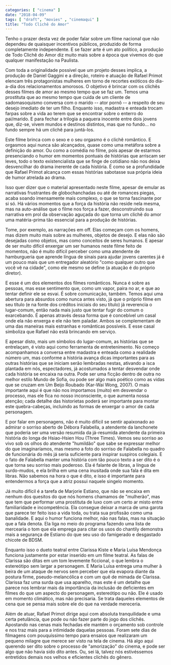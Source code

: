 ```yaml
---
categories: [ "cinema" ]
date: "2018-04-09"
tags: [ "draft", "movies" , "cinemaqui" ]
title: "Todo Clichê do Amor"
---
```

Tenho o prazer desta vez de poder falar sobre um filme nacional que
não dependeu de quaisquer incentivos públicos, produzido de forma
completamente independente. E se fazer arte é um ato político, a
produção de Todo Clichê do Amor diz muito mais sobre a época que
vivemos do que qualquer manifestação na Paulista.

Com toda a originalidade possível que um projeto desses implica, a
produção de Daniel Gaggini e a direção, roteiro e atuação de Rafael
Primot elencam três protagonistas mulheres em torno de recortes exóticos
do dia-a-dia dos relacionamentos amorosos. O objetivo é brincar com os
clichês desses filmes de amor ao mesmo tempo que se faz um. Temos uma
prostituta que ao mesmo tempo que cuida de um cliente de sadomasoquismo
conversa com o marido -- ator pornô -- a respeito de seu desejo imediato
de ter um filho. Enquanto isso, madastra e enteada trocam farpas sobre
a vida ao terem que se encontrar sobre o enterro do pai/marido. E para
fechar a trilogia a paquera inocente entre dois jovens que, diz-se,
vivem mundos e destinos distintos, mas que no fundo... no fundo sempre
há um clichê para juntá-los.

Este filme brinca com o sexo e o seu orgasmo é o clichê romântico. E
orgasmos aqui nunca são alcançados, quase como uma metáfora sobre a
definição do amor. Ou como a comédia no filme, pois apesar de estarmos
presenciando o humor em momentos pontuais de histórias que arriscam
ser leves, todo o texto existencialista que se finge de cotidiano não
nos deixa desvencilhar do drama inerente de cada história. É como se
a profundidade que Rafael Primot alcança com essas histórias sabotasse
sua própria ideia de humor atrelada ao drama.

Isso quer dizer que o material apresentado neste filme, apesar de emular
as narrativas frustrantes de globochanchadas ou até de romances piegas,
acaba soando imensamente mais complexo, o que se torna fascinante por
si só. Há vários momentos que a força da história não reside nela
mesma, mas na auto-análise que o filme nos força a fazer, desconstruindo
sua narrativa em prol da observação aguçada do que torna um clichê do
amor uma matéria-prima tão essencial para a produção de histórias.

Tome, por exemplo, as narrações em off. Elas começam com os homens, mas
dizem muito mais sobre as mulheres, objetos de desejo. E elas não são
desejadas como objetos, mas como conceitos de seres humanos. E apesar de
ser muito difícil enxergar um ser humanos neste filme feito de momentos,
não é muito difícil perceber como uma atendente de hamburgueria que
aprende língua de sinais para ajudar jovens carentes já é um pouco
mais que um entregador aleatório "como qualquer outro que você vê na
cidade", como ele mesmo se define (a atuação é do próprio diretor).

E esse é um dos elementos dos filmes românticos. Nunca é sobre as
pessoas, mas esse sentimento que, como um vapor, paira no ar, e que ao
tentar definir ele se esvai. É sobre comunicação, também. Temos aqui
uma abertura para absurdos como nunca antes visto, já que o próprio
filme em seu título (e na fonte dos créditos iniciais do seu título)
já reverencia o lugar-comum, então nada mais justo que tentar fugir do
comum o exarcebando. É apenas através dessa forma que é concebível um
casal onde ela não enxerga e ele não tem paladar. Ambos se complementam
de uma das maneiras mais estranhas e românticas possíveis. E esse
casal simboliza que Rafael não está brincando em serviço.

E apesar disto, mais um símbolos do lugar-comum, as histórias que
se entrelaçam, é visto aqui como ferramenta de entretenimento. No
começo acompanhamos a conversa entre madastra e enteada como a realidade
número um, mas conforme a história avança dicas importantes para as
outras histórias que se iniciam serão lembradas nestas, ativando a
isca plantada em nós, espectadores, já acostumados a tentar desvendar
onde cada história se encaixa na outra. Pode ser uma ficção dentro
de outra no melhor estilo Mundo de Sofia, ou pode ser algo mais poético
como as vidas que se cruzam em Um Beijo Roubado (Kar-Wai Wong, 2007). O
mais importante aqui é que não nos importamos (muito) em desvendar
o processo, mas ele fica no nosso inconsciente, o que aumenta nossa
atenção; cada detalhe das historietas poderá ser importante para
montar este quebra-cabeças, incluindo as formas de enxergar o amor de
cada personagem.

E por falar em personagens, não é muito difícil se sentir apaixonado ao
admirar o sorriso aberto de Débora Falabella, a atendente da lanchonete
que poderia ser uma versão resumida da já-resumida atendente da primeira
história do longa de Hsiao-Hsien Hou (Three Times). Vemos seu sorriso
ao vivo sob os olhos do atendente "humildão" que sabe se expressar
melhor do que imaginaríamos, mas mesmo a foto do sorriso de Falabella
no quadro de funcionária do mês já seria suficiente para inspirar
suspiros colegiais. E o fato de Falabella manter uma história com tão
pouco texto a ser dito é o que torna seu sorriso mais poderoso. Ela é
falante de libras, a língua de surdo-mudos, e ela brilha em uma cena
inusitada onde sua fala é dita em libras. Não sabemos na hora o que é
dito, e isso é importante para entendermos a força que a atriz possui
naquele singelo momento.

Já muito difícil é a tarefa de Marjorie Estiano, que não se encaixa
em nenhum dos quesitos do que nós homens chamamos de "mulherão",
mas que tem que performar uma prostituta de luxo com um certo ar misto
entre familiaridade e incompetência. Ela consegue deixar a marca de uma
garota que parece ter feito isso a vida toda, ou trata sua profissão
como uma banalidade. E aqui o humor funciona melhor, não nas falas, mas
na situação que a fala denota. Ela liga no meio do programa fazendo uma
lista de mercearia o tom que ela emprega para citar os usos do chantily
demonstra mais a segurança de Estiano do que seu uso do famigerado e
desgastado chicote de BDSM.

Enquanto isso o dueto teatral entre Clarissa Kiste e Maria Luísa
Mendonça funciona justamente por estar inserido em um filme teatral. As
falas de Clarissa são ditas em um tom levemente ficcional, o que
lembra o estereótipo sem largar a personagem. E Maria Luísa entrega
uma mulher à beira de um ataque de nervos sem perceber que ela evapora
diante da postura firme, pseudo-melancólica e com um quê de mimada de
Clarissa. Clarissa faz uma surda que usa aparelho, mas este é um detalhe
que parece nos lembrar mais da importância da inclusão de deficientes em
filmes do que um aspecto do personagem, estereótipo ou não. Ele é usado
em momento climático, mas não precisaria. Se trata daqueles elementos
de cena que se pensa mais sobre ele do que na verdade mereceria.

Além de atuar, Rafael Primot dirige aqui com absoluta tranquilidade
e uma certa petulância, que pode ou não fazer parte do jogo dos
clichês. Apostando nas cenas mais fechadas ele mantém o orçamento sob
controle e nos traz mais para a intimidade daquelas pessoas. Foram sete
dias de filmagens com pouquíssimo tempo para ensaios que realizaram
um pequeno milagre que merece ser visto na tela de cinema. Há algo
aqui querendo ser dito sobre o processo de "amorização" do cinema,
e pode ser algo que não havia sido dito antes. Ou, sei lá, talvez
nós estivéssemos entretidos demais nos velhos e eficientes clichês
do gênero.
